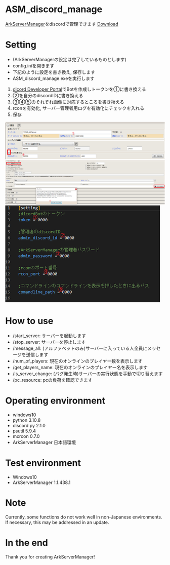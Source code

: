 # ASM_discord_manage
[ArkServerManager](https://arkservermanager.freeforums.net/thread/5193/downloads)をdiscordで管理できます
[Download](https://github.com/pukusyou/ASM_discord_manage/releases/tag/0.0.1)
# Setting
* (ArkServerManagerの設定は完了しているものとします)
* config.iniを開きます
* 下記のように設定を書き換え, 保存します
* ASM_discord_manage.exeを実行します

1. [dicord Developer Portal](https://discord.com/developers/applications)でBotを作成しトークンを①に書き換える
2. ②を自分のdiscordIDに書き換える
3. ③④⑤のそれぞれ画像に対応するところを書き換える
4. rconを有効化, サーバー管理者用ログを有効化にチェックを入れる
5. 保存

![asm1](picture/asm1.png)
![asm2](picture/asm2.png)
![config.ini](picture/ini.png)

# How to use
* /start_server: サーバーを起動します
* /stop_server: サーバーを停止します
* /message_all: (アルファベットのみ)サーバーに入っている人全員にメッセージを送信します
* /num_of_players: 現在のオンラインのプレイヤー数を表示します
* /get_players_name: 現在のオンラインのプレイヤー名を表示します
* /is_server_change: (バグ発生時)サーバーの実行状態を手動で切り替えます
* /pc_resource: pcの負荷を確認できます
# Operating environment
* windows10
* python 3.10.8
* discord.py 2.1.0
* psutil 5.9.4
* mcrcon 0.7.0
* ArkServerManager 日本語環境

# Test environment
* Windows10
* ArkServerManager 1.1.438.1

# Note
Currently, some functions do not work well in non-Japanese environments. If necessary, this may be addressed in an update.

# In the end
Thank you for creating ArkServerManager!
